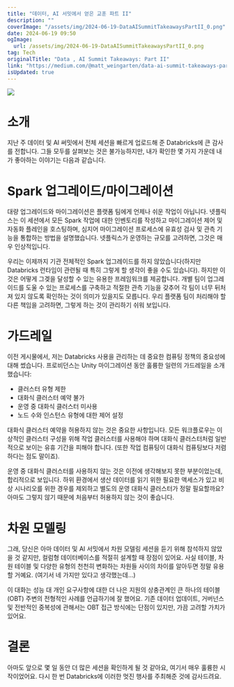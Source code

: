```yaml
---
title: "데이터, AI 서밋에서 얻은 교훈 파트 II"
description: ""
coverImage: "/assets/img/2024-06-19-DataAISummitTakeawaysPartII_0.png"
date: 2024-06-19 09:50
ogImage:
  url: /assets/img/2024-06-19-DataAISummitTakeawaysPartII_0.png
tag: Tech
originalTitle: "Data , AI Summit Takeaways: Part II"
link: "https://medium.com/@matt_weingarten/data-ai-summit-takeaways-part-ii-32df7e6070f3"
isUpdated: true
---
```


<img src="/assets/img/2024-06-19-DataAISummitTakeawaysPartII_0.png" />

# 소개

지난 주 데이터 및 AI 써밋에서 전체 세션을 빠르게 업로드해 준 Databricks에 큰 감사를 전합니다. 그들 모두를 살펴보는 것은 불가능하지만, 내가 확인한 몇 가지 가운데 내가 좋아하는 이야기는 다음과 같습니다.

# Spark 업그레이드/마이그레이션

<div class="content-ad"></div>

대량 업그레이드와 마이그레이션은 플랫폼 팀에게 언제나 쉬운 작업이 아닙니다. 넷플릭스는 이 세션에서 모든 Spark 작업에 대한 인벤토리를 작성하고 마이그레이션 제어 및 자동화 플레인을 호스팅하며, 심지어 마이그레이션 프로세스에 유효성 검사 및 관측 기능을 통합하는 방법을 설명했습니다. 넷플릭스가 운영하는 규모를 고려하면, 그것은 매우 인상적입니다.

우리는 이제까지 기관 전체적인 Spark 업그레이드를 하지 않았습니다(하지만 Databricks 런타임이 관련될 때 특히 그렇게 할 생각이 좋을 수도 있습니다). 하지만 이것은 어떻게 그겢을 달성할 수 있는 유용한 프레임워크를 제공합니다. 개별 팀이 업그레이드를 도울 수 있는 프로세스를 구축하고 적절한 관측 기능을 갖추어 각 팀이 너무 뒤처져 있지 않도록 확인하는 것이 의미가 있을지도 모릅니다. 우리 플랫폼 팀이 처리해야 할 다른 책임을 고려하면, 그렇게 하는 것이 관리하기 쉬워 보입니다.

# 가드레일

이전 게시물에서, 저는 Databricks 사용을 관리하는 데 중요한 컴퓨팅 정책의 중요성에 대해 썼습니다. 프로비던스는 Unity 마이그레이션 동안 훌륭한 일련의 가드레일을 소개했습니다:

<div class="content-ad"></div>

- 클러스터 유형 제한
- 대화식 클러스터 예약 불가
- 운영 중 대화식 클러스터 미사용
- 노드 수와 인스턴스 유형에 대한 제어 설정

대화식 클러스터 예약을 허용하지 않는 것은 중요한 사항입니다. 모든 워크플로우는 이상적인 클러스터 구성을 위해 작업 클러스터를 사용해야 하며 대화식 클러스터처럼 일반적으로 보이는 유휴 기간을 피해야 합니다. (또한 작업 컴퓨팅이 대화식 컴퓨팅보다 저렴하다는 점도 말이죠).

운영 중 대화식 클러스터를 사용하지 않는 것은 이전에 생각해보지 못한 부분이었는데, 합리적으로 보입니다. 하위 환경에서 생산 데이터를 읽기 위한 필요한 액세스가 있고 비상 시나리오를 위한 경우를 제외하고 별도의 운영 대화식 클러스터가 정말 필요할까요? 아마도 그렇지 않기 때문에 처음부터 허용하지 않는 것이 좋습니다.

# 차원 모델링

<div class="content-ad"></div>

그래, 당신은 아마 데이터 및 AI 서밋에서 차원 모델링 세션을 듣기 위해 참석하지 않았을 것 같지만, 컬럼형 데이터베이스를 적절히 설계할 때 장점이 있어요. 사실 테이블, 차원 테이블 및 다양한 유형의 천천히 변화하는 차원들 사이의 차이를 알아두면 정말 유용할 거예요. (여기서 네 가지만 있다고 생각했는데...)

이 대화는 성능 대 개인 요구사항에 대한 더 나은 지원의 상충관계인 큰 하나의 테이블(OBT) 주변의 전형적인 사례를 언급하기에 잘 했어요. 기존 데이터 업데이트, 거버넌스 및 전반적인 중복성에 관해서는 OBT 접근 방식에는 단점이 있지만, 가끔 고려할 가치가 있어요.

# 결론

아마도 앞으로 몇 일 동안 더 많은 세션을 확인하게 될 것 같아요, 여기서 매우 훌륭한 시작이었어요. 다시 한 번 Databricks에 이러한 멋진 행사를 주최해준 것에 감사드려요.
